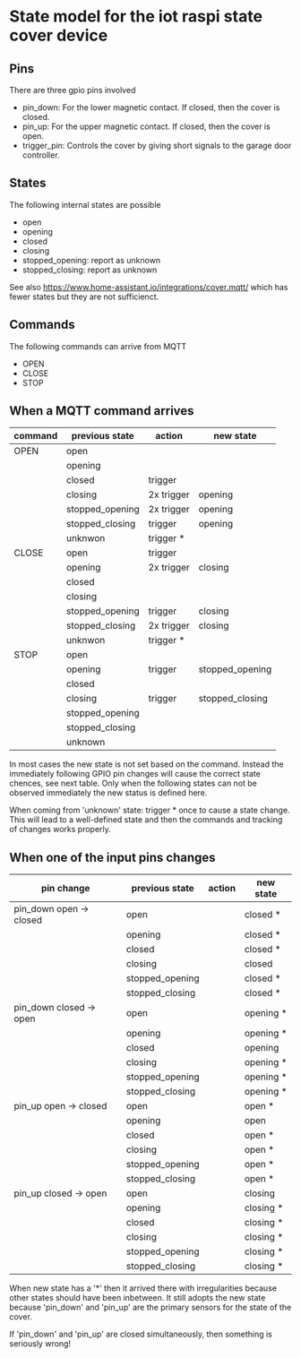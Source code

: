 # State model for the iot raspi state cover device

## Pins

There are three gpio pins involved

* pin_down: For the lower magnetic contact. If closed, then the cover is closed.
* pin_up: For the upper magnetic contact. If closed, then the cover is open.
* trigger_pin: Controls the cover by giving short signals to the garage door controller.

## States

The following internal states are possible

* open
* opening
* closed
* closing
* stopped_opening: report as unknown
* stopped_closing: report as unknown

See also https://www.home-assistant.io/integrations/cover.mqtt/ which has fewer states but they are not sufficienct.

## Commands

The following commands can arrive from MQTT

* OPEN
* CLOSE
* STOP

## When a MQTT command arrives

| command| previous state | action    | new state      |
|--------|----------------|-----------|----------------|
| OPEN   | open           |           |                |
|        | opening        |           |                |
|        | closed         | trigger   |                |
|        | closing        | 2x trigger| opening        |
|        | stopped_opening| 2x trigger| opening        |
|        | stopped_closing| trigger   | opening        |
|        | unknwon        | trigger * |                |
| CLOSE  | open           | trigger   |                |
|        | opening        | 2x trigger| closing        |
|        | closed         |           |                |
|        | closing        |           |                |
|        | stopped_opening| trigger   | closing        |
|        | stopped_closing| 2x trigger| closing        |                                  
|        | unknwon        | trigger * |                |
| STOP   | open           |           |                |
|        | opening        | trigger   | stopped_opening|
|        | closed         |           |                |
|        | closing        | trigger   | stopped_closing|
|        | stopped_opening|           |                |
|        | stopped_closing|           |                |
|        | unknown        |           |                |

In most cases the new state is not set based on the command. Instead the immediately following GPIO pin changes will cause the correct state chences, see next table. Only when the following states can not be observed immediately the new status is defined here.

When coming from 'unknown' state: trigger * once to cause a state change. This will lead to a well-defined state and then the commands and tracking of changes works properly.

## When one of the input pins changes


| pin change              | previous state  | action | new state |
|-------------------------|-----------------|--------|-----------|
| pin_down open -> closed | open            |        | closed *  |
|                         | opening         |        | closed *  |
|                         | closed          |        | closed *  |
|                         | closing         |        | closed    |
|                         | stopped_opening |        | closed *  |
|                         | stopped_closing |        | closed *  |
| pin_down closed -> open | open            |        | opening * |
|                         | opening         |        | opening * |
|                         | closed          |        | opening   |
|                         | closing         |        | opening * |
|                         | stopped_opening |        | opening * |
|                         | stopped_closing |        | opening * |
| pin_up open -> closed   | open            |        | open *    |
|                         | opening         |        | open      |
|                         | closed          |        | open *    |
|                         | closing         |        | open *    |
|                         | stopped_opening |        | open *    |
|                         | stopped_closing |        | open *    |
| pin_up closed -> open   | open            |        | closing   |
|                         | opening         |        | closing * |
|                         | closed          |        | closing * |
|                         | closing         |        | closing * |
|                         | stopped_opening |        | closing * |
|                         | stopped_closing |        | closing * |

When new state has a '*' then it arrived there with irregularities because other states should have been inbetween. It still adopts the new state because 'pin_down' and 'pin_up' are the primary sensors for the state of the cover. 

If 'pin_down' and 'pin_up' are closed simultaneously, then something is seriously wrong!


